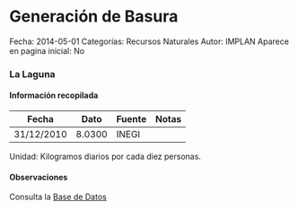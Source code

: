 Generación de Basura
=====

Fecha: 2014-05-01
Categorías: Recursos Naturales
Autor: IMPLAN
Aparece en pagina inicial: No

### La Laguna

<!-- break -->

#### Información recopilada

<table class="table table-hover table-bordered matriz">
  <thead>
    <tr><th>Fecha</th><th>Dato</th><th>Fuente</th><th>Notas</th></tr>
  </thead>
  <tbody>
    <tr><td class="centrado">31/12/2010</td><td class="derecha">8.0300</td><td>INEGI</td><td></td></tr>
  </tbody>
</table>

Unidad: Kilogramos diarios por cada diez personas.

#### Observaciones

Consulta la [Base de Datos](http://www3.inegi.org.mx/sistemas/sisept/default.aspx?t=mamb1065&s=est&c=33986)
